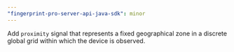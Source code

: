```yaml
---
"fingerprint-pro-server-api-java-sdk": minor
---
```


Add `proximity` signal that represents a fixed geographical zone in a discrete global grid within which the device is observed.
